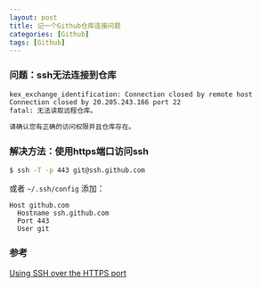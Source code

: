 ```yaml
---
layout: post
title: 记一个Github仓库连接问题
categories: [Github]
tags: [Github]
---
```

### 问题：ssh无法连接到仓库

```sh
kex_exchange_identification: Connection closed by remote host
Connection closed by 20.205.243.166 port 22
fatal: 无法读取远程仓库。

请确认您有正确的访问权限并且仓库存在。
```

### 解决方法：使用https端口访问ssh

```sh
$ ssh -T -p 443 git@ssh.github.com
```

或者 `~/.ssh/config` 添加：

```config
Host github.com
  Hostname ssh.github.com
  Port 443
  User git
```

### 参考

[Using SSH over the HTTPS port](https://docs.github.com/en/authentication/troubleshooting-ssh/using-ssh-over-the-https-port)
